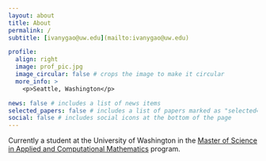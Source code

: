 ```yaml
---
layout: about
title: About
permalink: /
subtitle: [ivanygao@uw.edu](mailto:ivanygao@uw.edu)

profile:
  align: right
  image: prof_pic.jpg
  image_circular: false # crops the image to make it circular
  more_info: >
    <p>Seattle, Washington</p>

news: false # includes a list of news items
selected_papers: false # includes a list of papers marked as "selected={true}"
social: false # includes social icons at the bottom of the page
---
```


Currently a student at the University of Washington in the [Master of Science in Applied and Computational Mathematics](https://amath.washington.edu/people/yuan-gao) program.